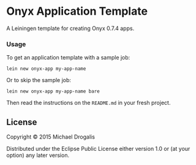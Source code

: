 # Onyx Application Template

A Leiningen template for creating Onyx 0.7.4 apps.

### Usage

To get an application template with a sample job:

```text
lein new onyx-app my-app-name
```

Or to skip the sample job:

```text
lein new onyx-app my-app-name bare
```

Then read the instructions on the `README.md` in your fresh project.

## License

Copyright © 2015 Michael Drogalis

Distributed under the Eclipse Public License either version 1.0 or (at
your option) any later version.
